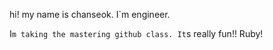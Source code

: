 hi! my name is chanseok. I`m engineer.

I`m taking the mastering github class.
It`s really fun!!
Ruby!